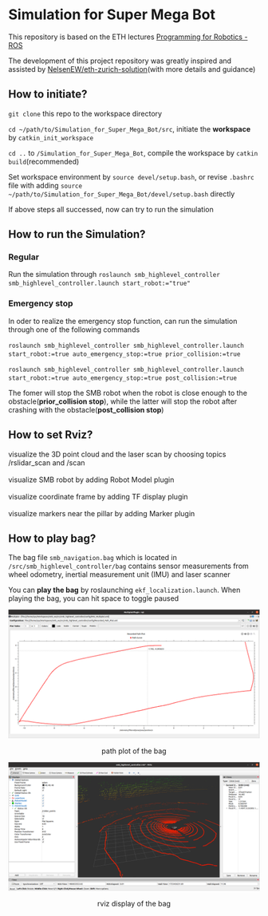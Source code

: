 # Simulation for Super Mega Bot
This repository is based on the ETH lectures [Programming for Robotics - ROS](https://rsl.ethz.ch/education-students/lectures/ros.html)  

The development of this project repository was greatly inspired and assisted by [NelsenEW/eth-zurich-solution](https://github.com/NelsenEW/eth-zurich-solution.git)(with more details and guidance)

## How to initiate?
`git clone` this repo to the workspace directory  

`cd ~/path/to/Simulation_for_Super_Mega_Bot/src`, initiate the **workspace** by `catkin_init_workspace`

`cd ..` to  `/Simulation_for_Super_Mega_Bot`, compile the workspace by `catkin build`(recommended)

Set workspace environment by `source devel/setup.bash`, or revise `.bashrc` file with adding `source ~/path/to/Simulation_for_Super_Mega_Bot/devel/setup.bash` directly  

If above steps all successed, now can try to run the simulation

## How to run the Simulation?
### Regular
Run the simulation through `roslaunch smb_highlevel_controller smb_highlevel_controller.launch start_robot:="true"`  

### Emergency stop
In oder to realize the emergency stop function, can run the simulation through one of the following commands  

`roslaunch smb_highlevel_controller smb_highlevel_controller.launch start_robot:=true auto_emergency_stop:=true prior_collision:=true`  

`roslaunch smb_highlevel_controller smb_highlevel_controller.launch start_robot:=true auto_emergency_stop:=true post_collision:=true`  

The fomer will stop the SMB robot when the robot is close enough to the obstacle(**prior_collision stop**), while the latter will stop the robot after crashing with the obstacle(**post_collision stop**)
 ## How to set Rviz?
visualize the 3D point cloud and the laser scan by choosing topics /rslidar_scan and /scan <br><br>
visualize SMB robot by adding Robot Model plugin <br><br>
visualize coordinate frame by adding TF display plugin <br><br>
visualize markers near the pillar by adding Marker plugin <br>
## How to play bag?
The bag file `smb_navigation.bag` which is located in `/src/smb_highlevel_controller/bag` contains sensor measurements from wheel odometry, inertial measurement unit (IMU) and laser scanner <br>
  
You can **play the bag** by roslaunching `ekf_localization.launch`. When playing the bag, you can hit space to toggle paused<br>
  
![image](https://github.com/Ye-Dehuo/ETH_SMB/blob/main/img/recorded%20path%20plot.png) 
<p align="center"> path plot of the bag </p>  

![image](https://github.com/Ye-Dehuo/ETH_SMB/blob/main/img/rviz%20display%20of%20the%20%20bag.png)
<p align="center"> rviz display of the bag </p>

